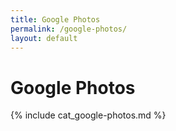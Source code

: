 ```yaml
---
title: Google Photos
permalink: /google-photos/
layout: default
---
```


# Google Photos

{% include cat_google-photos.md %}
